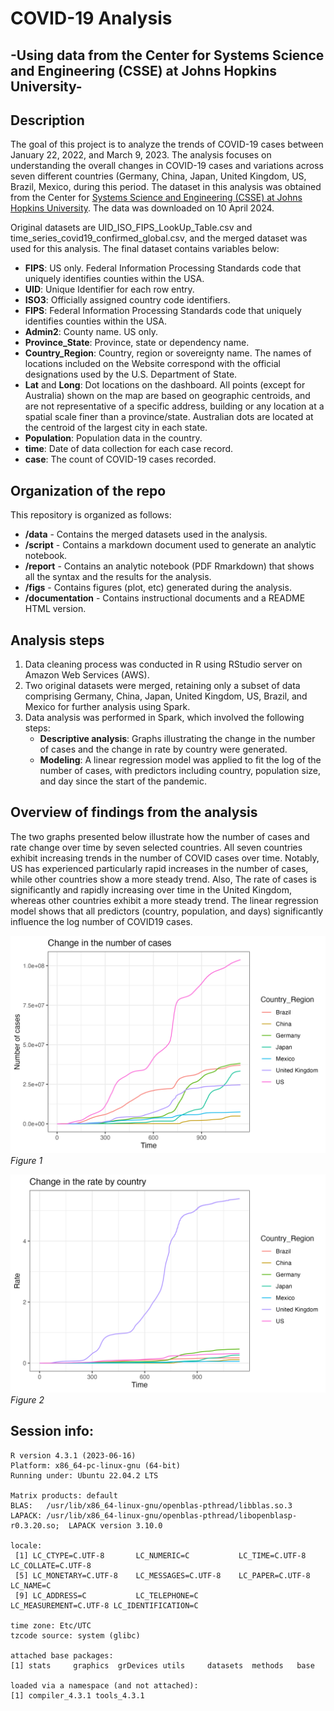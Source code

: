 # COVID-19 Analysis

## -Using data from the Center for Systems Science and Engineering (CSSE) at Johns Hopkins University-

## Description

The goal of this project is to analyze the trends of COVID-19 cases between January 22, 2022, and March 9, 2023. The analysis focuses on understanding the overall changes in COVID-19 cases and variations across seven different countries (Germany, China, Japan, United Kingdom, US, Brazil, Mexico, during this period. The dataset in this analysis was obtained from the Center for [Systems Science and Engineering (CSSE) at Johns Hopkins University](https://github.com/CSSEGISandData/COVID-19/tree/4360e50239b4eb6b22f3a1759323748f36752177/csse_covid_19_data). The data was downloaded on 10 April 2024.

Original datasets are UID_ISO_FIPS_LookUp_Table.csv and time_series_covid19_confirmed_global.csv, and the merged dataset was used for this analysis. The final dataset contains variables below:

-   **FIPS**: US only. Federal Information Processing Standards code that uniquely identifies counties within the USA.
-   **UID**: Unique Identifier for each row entry.
-   **ISO3**: Officially assigned country code identifiers.
-   **FIPS**: Federal Information Processing Standards code that uniquely identifies counties within the USA.
-   **Admin2**: County name. US only.
-   **Province_State**: Province, state or dependency name.
-   **Country_Region**: Country, region or sovereignty name. The names of locations included on the Website correspond with the official designations used by the U.S. Department of State.
-   **Lat** and **Long**: Dot locations on the dashboard. All points (except for Australia) shown on the map are based on geographic centroids, and are not representative of a specific address, building or any location at a spatial scale finer than a province/state. Australian dots are located at the centroid of the largest city in each state.
-   **Population**: Population data in the country.
-   **time**: Date of data collection for each case record.
-   **case**: The count of COVID-19 cases recorded.


## Organization of the repo

This repository is organized as follows:

-   **/data** - Contains the merged datasets used in the analysis.
-   **/script** - Contains a markdown document used to generate an analytic notebook.
-   **/report** - Contains an analytic notebook (PDF Rmarkdown) that shows all the syntax and the results for the analysis.
-   **/figs** - Contains figures (plot, etc) generated during the analysis.
-   **/documentation** - Contains instructional documents and a README HTML version.


## Analysis steps

1.  Data cleaning process was conducted in R using RStudio server on Amazon Web Services (AWS).
2.  Two original datasets were merged, retaining only a subset of data comprising Germany, China, Japan, United Kingdom, US, Brazil, and Mexico for further analysis using Spark.
3.  Data analysis was performed in Spark, which involved the following steps:
    -   **Descriptive analysis**: Graphs illustrating the change in the number of cases and the change in rate by country were generated.
    -   **Modeling**: A linear regression model was applied to fit the log of the number of cases, with predictors including country, population size, and day since the start of the pandemic.
    

## Overview of findings from the analysis

The two graphs presented below illustrate how the number of cases and rate change over time by seven selected countries. All seven countries exhibit increasing trends in the number of COVID cases over time. Notably, US has experienced particularly rapid increases in the number of cases, while other countries show a more steady trend. Also, The rate of cases is significantly and rapidly increasing over time in the United Kingdom, whereas other countries exhibit a more steady trend. The linear regression model shows that all predictors (country, population, and days) significantly influence the log number of COVID19 cases.

![](figs/plot_change_case.png)
*Figure 1*

![](figs/plot_change_rate.png)
*Figure 2*


## Session info:
```
R version 4.3.1 (2023-06-16)
Platform: x86_64-pc-linux-gnu (64-bit)
Running under: Ubuntu 22.04.2 LTS

Matrix products: default
BLAS:   /usr/lib/x86_64-linux-gnu/openblas-pthread/libblas.so.3 
LAPACK: /usr/lib/x86_64-linux-gnu/openblas-pthread/libopenblasp-r0.3.20.so;  LAPACK version 3.10.0

locale:
 [1] LC_CTYPE=C.UTF-8       LC_NUMERIC=C           LC_TIME=C.UTF-8        LC_COLLATE=C.UTF-8    
 [5] LC_MONETARY=C.UTF-8    LC_MESSAGES=C.UTF-8    LC_PAPER=C.UTF-8       LC_NAME=C             
 [9] LC_ADDRESS=C           LC_TELEPHONE=C         LC_MEASUREMENT=C.UTF-8 LC_IDENTIFICATION=C   

time zone: Etc/UTC
tzcode source: system (glibc)

attached base packages:
[1] stats     graphics  grDevices utils     datasets  methods   base     

loaded via a namespace (and not attached):
[1] compiler_4.3.1 tools_4.3.1 
```

